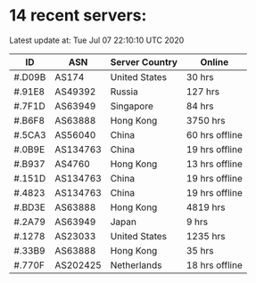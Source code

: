 # 14 recent servers:

Latest update at: Tue Jul 07 22:10:10 UTC 2020

| ID | ASN | Server Country | Online |
| -- | --- | -------------- | ------ |
| #.D09B | AS174 | United States | 30 hrs |
| #.91E8 | AS49392 | Russia | 127 hrs |
| #.7F1D | AS63949 | Singapore | 84 hrs |
| #.B6F8 | AS63888 | Hong Kong | 3750 hrs |
| #.5CA3 | AS56040 | China | 60 hrs offline |
| #.0B9E | AS134763 | China | 19 hrs offline |
| #.B937 | AS4760 | Hong Kong | 13 hrs offline |
| #.151D | AS134763 | China | 19 hrs offline |
| #.4823 | AS134763 | China | 19 hrs offline |
| #.BD3E | AS63888 | Hong Kong | 4819 hrs |
| #.2A79 | AS63949 | Japan | 9 hrs |
| #.1278 | AS23033 | United States | 1235 hrs |
| #.33B9 | AS63888 | Hong Kong | 35 hrs |
| #.770F | AS202425 | Netherlands | 18 hrs offline |

